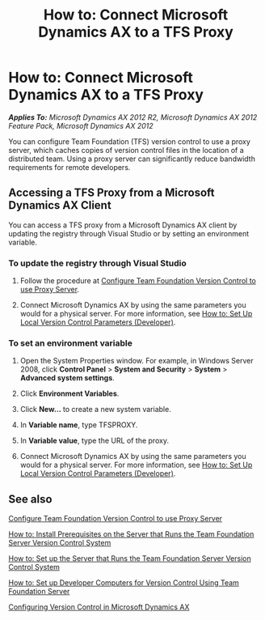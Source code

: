 ﻿---
title: 'How to: Connect Microsoft Dynamics AX to a TFS Proxy'
TOCTitle: 'How to: Connect Microsoft Dynamics AX to a TFS Proxy'
ms:assetid: 925a2ec7-93bd-4aef-8f72-da4a6d9a2ad9
ms:mtpsurl: https://msdn.microsoft.com/en-us/library/Hh337200(v=AX.60)
ms:contentKeyID: 36806624
ms.date: 11/07/2012
mtps_version: v=AX.60
---

# How to: Connect Microsoft Dynamics AX to a TFS Proxy 


_**Applies To:** Microsoft Dynamics AX 2012 R2, Microsoft Dynamics AX 2012 Feature Pack, Microsoft Dynamics AX 2012_

You can configure Team Foundation (TFS) version control to use a proxy server, which caches copies of version control files in the location of a distributed team. Using a proxy server can significantly reduce bandwidth requirements for remote developers.

## Accessing a TFS Proxy from a Microsoft Dynamics AX Client

You can access a TFS proxy from a Microsoft Dynamics AX client by updating the registry through Visual Studio or by setting an environment variable.

### To update the registry through Visual Studio

1.  Follow the procedure at [Configure Team Foundation Version Control to use Proxy Server](http://go.microsoft.com/fwlink/?linkid=223434).

2.  Connect Microsoft Dynamics AX by using the same parameters you would for a physical server. For more information, see [How to: Set Up Local Version Control Parameters (Developer)](how-to-set-up-local-version-control-parameters-developer.md).

### To set an environment variable

1.  Open the System Properties window. For example, in Windows Server 2008, click **Control Panel** \> **System and Security** \> **System** \> **Advanced system settings**.

2.  Click **Environment Variables**.

3.  Click **New…** to create a new system variable.

4.  In **Variable name**, type TFSPROXY.

5.  In **Variable value**, type the URL of the proxy.

6.  Connect Microsoft Dynamics AX by using the same parameters you would for a physical server. For more information, see [How to: Set Up Local Version Control Parameters (Developer)](how-to-set-up-local-version-control-parameters-developer.md).

## See also

[Configure Team Foundation Version Control to use Proxy Server](http://go.microsoft.com/fwlink/?linkid=223434)

[How to: Install Prerequisites on the Server that Runs the Team Foundation Server Version Control System](how-to-install-prerequisites-on-the-server-that-runs-the-team-foundation-server-version-control-system.md)

[How to: Set up the Server that Runs the Team Foundation Server Version Control System](how-to-set-up-the-server-that-runs-the-team-foundation-server-version-control-system.md)

[How to: Set up Developer Computers for Version Control Using Team Foundation Server](how-to-set-up-developer-computers-for-version-control-using-team-foundation-server.md)

[Configuring Version Control in Microsoft Dynamics AX](configuring-version-control-in-microsoft-dynamics-ax.md)

